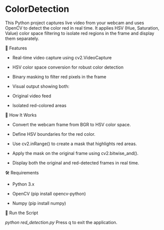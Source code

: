 # ColorDetection

This Python project captures live video from your webcam and uses OpenCV to detect the color red in real time. It applies HSV (Hue, Saturation, Value) color space filtering to isolate red regions in the frame and display them separately.

🔧 Features
- Real-time video capture using cv2.VideoCapture

- HSV color space conversion for robust color detection

- Binary masking to filter red pixels in the frame

- Visual output showing both:

- Original video feed

- Isolated red-colored areas

🎯 How It Works
- Convert the webcam frame from BGR to HSV color space.

- Define HSV boundaries for the red color.

- Use cv2.inRange() to create a mask that highlights red areas.

- Apply the mask on the original frame using cv2.bitwise_and().

- Display both the original and red-detected frames in real time.

🛠️ Requirements
- Python 3.x

- OpenCV (pip install opencv-python)

- Numpy (pip install numpy)

🚀 Run the Script

_python red_detection.py_
Press q to exit the application.

